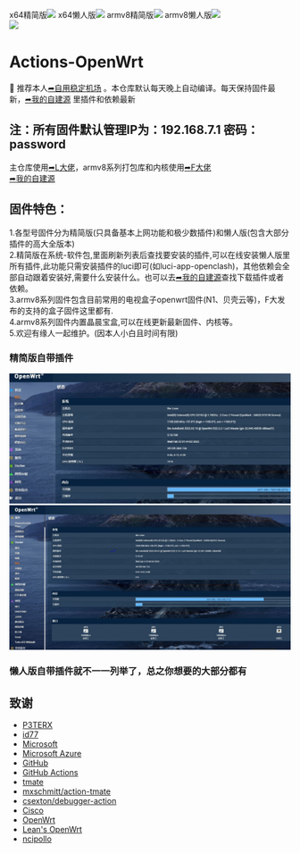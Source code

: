 x64精简版![](https://img.shields.io/github/actions/workflow/status/binge8/op/x64精简版.yml?branch=master&style=flat-square) x64懒人版![](https://img.shields.io/github/actions/workflow/status/binge8/op/x64懒人版.yml?branch=master&style=flat-square) armv8精简版![](https://img.shields.io/github/actions/workflow/status/binge8/op/armv8精简版.yml?branch=master&style=flat-square) armv8懒人版![](https://img.shields.io/github/actions/workflow/status/binge8/op/armv8懒人版.yml?branch=master&style=flat-square)  
<img src="https://img.shields.io/github/downloads/binge8/op/total.svg?style=for-the-badge&color=32C955"/>   

# Actions-OpenWrt  
🚀 推荐本人[➦自用稳定机场](https://www.akijapan.net/#/register?code=itwRdCr9) 。本仓库默认每天晚上自动编译。每天保持固件最新，[➦我的自建源](http://256pd.top:9666/) 里插件和依赖最新      

## 注：所有固件默认管理IP为：192.168.7.1 密码：password   
  主仓库使用[➦L大佬](https://github.com/coolsnowwolf/lede)，armv8系列打包库和内核使用[➦F大佬](https://github.com/unifreq)    
[➦我的自建源](http://256pd.top:9666/)     

## 固件特色：   
1.各型号固件分为精简版(只具备基本上网功能和极少数插件)和懒人版(包含大部分插件的高大全版本)   
2.精简版在系统-软件包,里面刷新列表后查找要安装的插件,可以在线安装懒人版里所有插件,此功能只需安装插件的luci即可(如luci-app-openclash)，其他依赖会全部自动跟着安装好,需要什么安装什么。也可以去[➦我的自建源](http://256pd.top:9666/)查找下载插件或者依赖。     
3.armv8系列固件包含目前常用的电视盒子openwrt固件(N1、贝壳云等)，F大发布的支持的盒子固件这里都有.   
4.armv8系列固件内置晶晨宝盒,可以在线更新最新固件、内核等。     
5.欢迎有缘人一起维护。(因本人小白且时间有限)     

### 精简版自带插件
![精简版自带插件](bin/docs/1.JPG)
![精简版自带插件](bin/docs/2.JPG)
### 懒人版自带插件就不一一列举了，总之你想要的大部分都有

## 致谢

- [P3TERX](https://github.com/P3TERX/Actions-OpenWrt)   
- [id77](https://github.com/id77/OpenWrt-K2P-firmware)
- [Microsoft](https://www.microsoft.com)
- [Microsoft Azure](https://azure.microsoft.com)
- [GitHub](https://github.com)
- [GitHub Actions](https://github.com/features/actions)
- [tmate](https://github.com/tmate-io/tmate)
- [mxschmitt/action-tmate](https://github.com/mxschmitt/action-tmate)
- [csexton/debugger-action](https://github.com/csexton/debugger-action)
- [Cisco](https://www.cisco.com/)
- [OpenWrt](https://github.com/openwrt/openwrt)
- [Lean's OpenWrt](https://github.com/coolsnowwolf/lede)
- [ncipollo](https://github.com/ncipollo/release-action)
